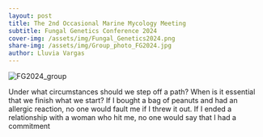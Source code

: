 ```yaml
---
layout: post
title: The 2nd Occasional Marine Mycology Meeting
subtitle: Fungal Genetics Conference 2024
cover-img: /assets/img/Fungal_Genetics2024.png
share-img: /assets/img/Group_photo_FG2024.jpg
author: Lluvia Vargas
---
```


<img src="https://github.com/FOMO-project/FOMO-project.github.io/tree/master/assets/img/Group_photo_FG2024.jpg" alt="FG2024_group" />


Under what circumstances should we step off a path? When is it essential that we finish what we start? If I bought a bag of peanuts and had an allergic reaction, no one would fault me if I threw it out. If I ended a relationship with a woman who hit me, no one would say that I had a commitment 
